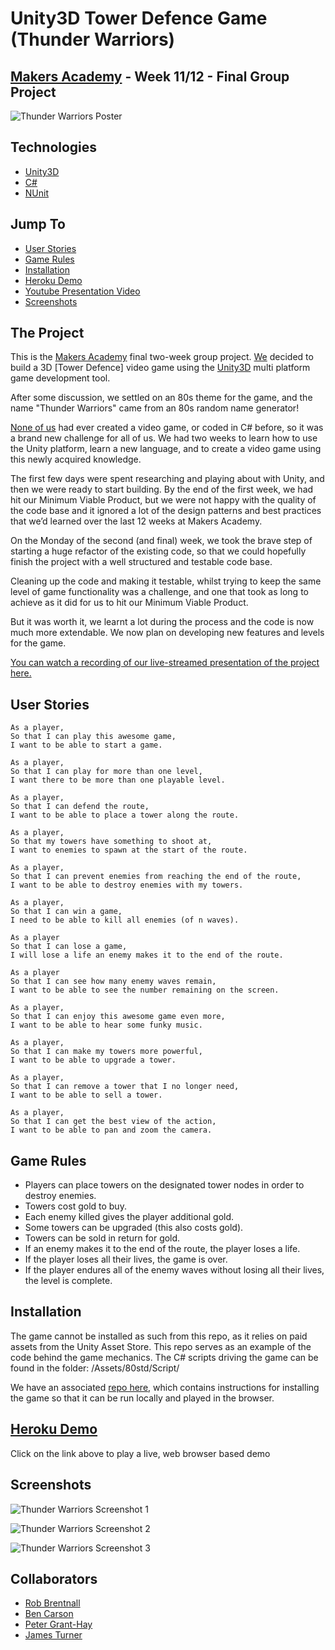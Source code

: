 # Unity3D Tower Defence Game (Thunder Warriors)

## [Makers Academy](http://www.makersacademy.com) - Week 11/12 - Final Group Project

![Thunder Warriors Poster](https://d541d4157b28d9cb38c5-cf41a704c6c093350fcb8a1fb943b3e5.ssl.cf5.rackcdn.com/github-readme-images/thunder-warriors/thunder-warriors-poster-smaller-text.png)

## Technologies
* [Unity3D](https://unity3d.com/)
* [C#](https://en.wikipedia.org/wiki/C_Sharp_programming_language)
* [NUnit](https://www.nunit.org/)

## Jump To
* [User Stories](#user-stories)
* [Game Rules](#rules)
* [Installation](#install)
* [Heroku Demo](#demo)
* [Youtube Presentation Video](http://www.youtube.com/watch?v=nKK-ov95Q9E&t=18m25s)
* [Screenshots](#screenshots)

## The Project

This is the [Makers Academy](http://www.makersacademy.com) final two-week group project. [We](#collaborators) decided to build a 3D [Tower Defence] video game using the [Unity3D](https://unity3d.com/) multi platform game development tool.

After some discussion, we settled on an 80s theme for the game, and the name "Thunder Warriors" came from an 80s random name generator!

[None of us](#collaborators) had ever created a video game, or coded in C# before, so it was a brand new challenge for all of us. We had two weeks to learn how to use the Unity platform, learn a new language, and to create a video game using this newly acquired knowledge.

The first few days were spent researching and playing about with Unity, and then we were ready to start building. By the end of the first week, we had hit our Minimum Viable Product, but we were not happy with the quality of the code base and it ignored a lot of the design patterns and best practices that we’d learned over the last 12 weeks at Makers Academy.

On the Monday of the second (and final) week, we took the brave step of starting a huge refactor of the existing code, so that we could hopefully finish the project with a well structured and testable code base.

Cleaning up the code and making it testable, whilst trying to keep the same level of game functionality was a challenge, and one that took as long to achieve as it did for us to hit our Minimum Viable Product.

But it was worth it, we learnt a lot during the process and the code is now much more extendable. We now plan on developing new features and levels for the game.

[You can watch a recording of our live-streamed presentation of the project here.](http://www.youtube.com/watch?v=nKK-ov95Q9E&t=18m25s)

## <a name="user-stories">User Stories</a>

```
As a player,
So that I can play this awesome game,
I want to be able to start a game.

As a player,
So that I can play for more than one level,
I want there to be more than one playable level.

As a player,
So that I can defend the route,
I want to be able to place a tower along the route.

As a player,
So that my towers have something to shoot at,
I want to enemies to spawn at the start of the route.

As a player,
So that I can prevent enemies from reaching the end of the route,
I want to be able to destroy enemies with my towers.

As a player,
So that I can win a game,
I need to be able to kill all enemies (of n waves).

As a player
So that I can lose a game,
I will lose a life an enemy makes it to the end of the route.

As a player
So that I can see how many enemy waves remain,
I want to be able to see the number remaining on the screen.

As a player,
So that I can enjoy this awesome game even more,
I want to be able to hear some funky music.

As a player,
So that I can make my towers more powerful,
I want to be able to upgrade a tower.

As a player,
So that I can remove a tower that I no longer need,
I want to be able to sell a tower.

As a player,
So that I can get the best view of the action,
I want to be able to pan and zoom the camera.
```

## <a name="rules">Game Rules</a>

* Players can place towers on the designated tower nodes in order to destroy enemies.
* Towers cost gold to buy.
* Each enemy killed gives the player additional gold.
* Some towers can be upgraded (this also costs gold).
* Towers can be sold in return for gold.
* If an enemy makes it to the end of the route, the player loses a life.
* If the player loses all their lives, the game is over.
* If the player endures all of the enemy waves without losing all their lives, the level is complete.

## <a name="install">Installation</a>

The game cannot be installed as such from this repo, as it relies on paid assets from the Unity Asset Store. This repo serves as an example of the code behind the game mechanics. The C# scripts driving the game can be found in the folder: /Assets/80std/Script/

We have an associated [repo here](https://github.com/treborb/thunder-warriors), which contains instructions for installing the game so that it can be run locally and played in the browser.

## <a name="demo">[Heroku Demo](https://thunder-warriors.herokuapp.com)</a>
Click on the link above to play a live, web browser based demo

## <a name="screenshots">Screenshots</a>

![Thunder Warriors Screenshot 1](https://d541d4157b28d9cb38c5-cf41a704c6c093350fcb8a1fb943b3e5.ssl.cf5.rackcdn.com/github-readme-images/thunder-warriors/1.png)

![Thunder Warriors Screenshot 2](https://d541d4157b28d9cb38c5-cf41a704c6c093350fcb8a1fb943b3e5.ssl.cf5.rackcdn.com/github-readme-images/thunder-warriors/2.png)

![Thunder Warriors Screenshot 3](https://d541d4157b28d9cb38c5-cf41a704c6c093350fcb8a1fb943b3e5.ssl.cf5.rackcdn.com/github-readme-images/thunder-warriors/4.png)

## <a name="collaborators">Collaborators</a>

* [Rob Brentnall](https://github.com/treborb)
* [Ben Carson](https://github.com/BenJohnCarson)
* [Peter Grant-Hay](https://github.com/Putterhead)
* [James Turner](https://github.com/JamesTurnerGit)
